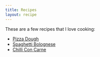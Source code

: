 ```yaml
---
title: Recipes
layout: recipe
---
```


These are a few recipes that I love cooking:
* [Pizza Dough](pizza-dough.html)
* [Spaghetti Bolognese](spaghetti-bolognese.html)
* [Chilli Con Carne](chill-conm-carne.html)
